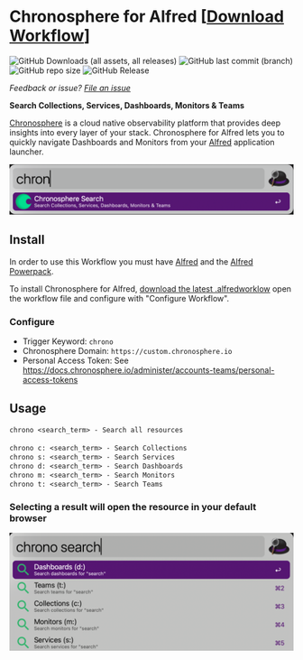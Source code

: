 # Chronosphere for Alfred [[Download Workflow](https://github.com/jklewa/chronosphere-alfred/releases/latest)]
![GitHub Downloads (all assets, all releases)](https://img.shields.io/github/downloads/jklewa/chronosphere-alfred/total?logo=github)
![GitHub last commit (branch)](https://img.shields.io/github/last-commit/jklewa/chronosphere-alfred/main)
![GitHub repo size](https://img.shields.io/github/repo-size/jklewa/chronosphere-alfred)
![GitHub Release](https://img.shields.io/github/v/release/jklewa/chronosphere-alfred?include_prereleases)

*Feedback or issue? [File an issue](https://github.com/jklewa/chronosphere-alfred/issues)*

**Search Collections, Services, Dashboards, Monitors & Teams**

[Chronosphere](https://chronosphere.io/) is a cloud native observability platform that provides deep insights into every layer of your stack. Chronosphere for Alfred lets you to quickly navigate Dashboards and Monitors from your [Alfred](https://alfredapp.com/) application launcher.

<img src="./assets/screenshot.png" alt="Chronosphere Alfred Search Bar Example" width="600">

## Install

In order to use this Workflow you must have [Alfred](https://alfredapp.com/) and the [Alfred Powerpack](https://alfredapp.com/powerpack/).

To install Chronosphere for Alfred, [download the latest .alfredworklow](https://github.com/jklewa/chronosphere-alfred/releases/latest) open the workflow file and configure with "Configure Workflow".

### Configure
* Trigger Keyword: `chrono`
* Chronosphere Domain: `https://custom.chronosphere.io`
* Personal Access Token: See https://docs.chronosphere.io/administer/accounts-teams/personal-access-tokens

## Usage
```
chrono <search_term> - Search all resources

chrono c: <search_term> - Search Collections
chrono s: <search_term> - Search Services
chrono d: <search_term> - Search Dashboards
chrono m: <search_term> - Search Monitors
chrono t: <search_term> - Search Teams
```

### Selecting a result will open the resource in your default browser

<img src="./assets/screenshot_search_term.png" alt="Chronosphere Alfred Search Fallbacks" width="600">
